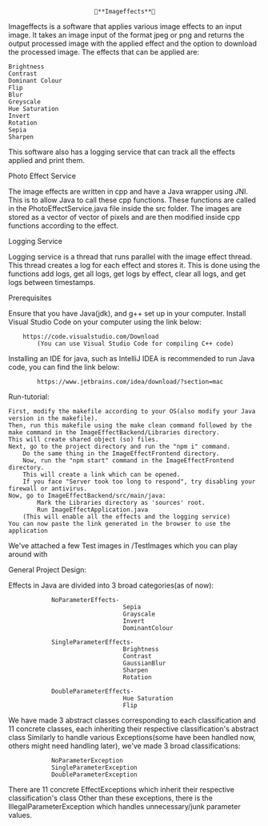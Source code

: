 
							👾**Imageffects**👾

Imageffects is a software that applies various image effects to an input image. It takes an image input of the format jpeg or png and returns the output processed image with the applied effect and the option to download the processed image. The effects that can be applied are:

	Brightness
	Contrast
	Dominant Colour
	Flip
	Blur
	Greyscale
	Hue Saturation
	Invert
	Rotation
	Sepia
	Sharpen

This software also has a logging service that can track all the effects applied and print them.

Photo Effect Service

The image effects are written in cpp and have a Java wrapper using JNI. This is to allow Java to call these cpp functions. These functions are called in the PhotoEffectService.java file inside the src folder. The images are stored as a vector of vector of pixels and are then modified inside cpp functions according to the effect.

Logging Service

Logging service is a thread that runs parallel with the image effect thread. This thread creates a log for each effect and stores it. This is done using the functions add logs, get all logs, get logs by effect, clear all logs, and get logs between timestamps.

Prerequisites

Ensure that you have Java(jdk), and g++ set up in your computer. 
Install Visual Studio Code on your computer using the link below:
  
  		https://code.visualstudio.com/Download			
    		(You can use Visual Studio Code for compiling C++ code)
      
Installing an IDE for java, such as IntelliJ IDEA is recommended to run Java code, you can find the link below:
      
      		https://www.jetbrains.com/idea/download/?section=mac


Run-tutorial:

	First, modify the makefile according to your OS(also modify your Java version in the makefile). 
 	Then, run this makefile using the make clean command followed by the make command in the ImageEffectBackend/Libraries directory. 
  	This will create shared object (so) files. 
   	Next, go to the project directory and run the "npm i" command. 
    	Do the same thing in the ImageEffectFrontend directory. 
     	Now, run the "npm start" command in the ImageEffectFrontend directory. 
      	This will create a link which can be opened. 
       	If you face "Server took too long to respond", try disabling your firewall or antivirus. 
	Now, go to ImageEffectBackend/src/main/java:
 			Mark the Libraries directory as 'sources' root.
 			Run ImageEffectApplication.java 
 		(This will enable all the effects and the logging service)
 	You can now paste the link generated in the browser to use the application

  
We've attached a few Test images in /TestImages which you can play around with


General Project Design:

Effects in Java are divided into 3 broad categories(as of now):

				NoParameterEffects-
									Sepia
									Grayscale
									Invert
									DominantColour

				SingleParameterEffects-
									Brightness
									Contrast
									GaussianBlur
									Sharpen
									Rotation

				DoubleParameterEffects-
									Hue Saturation
									Flip

We have made 3 abstract classes corresponding to each classification and 11 concrete classes, each inheriting their respective classification's abstract class
Similarly to handle various Exceptions(some have been handled now, others might need handling later), we've made 3 broad classifications:

				NoParameterException
				SingleParameterException
				DoubleParameterException
	
There are 11 concrete EffectExceptions which inherit their respective classification's class
Other than these exceptions, there is the IllegalParameterException which handles unnecessary/junk parameter values.
